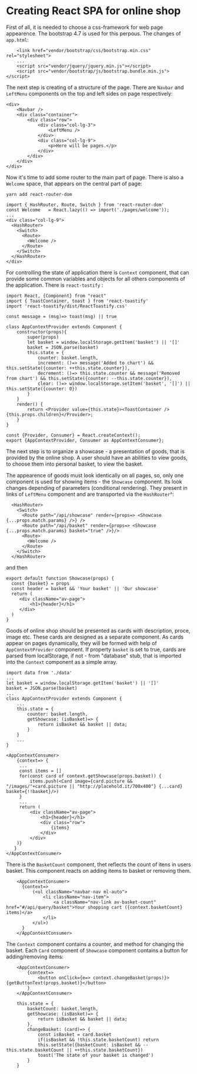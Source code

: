 # Creating React SPA for online shop

First of all, it is needed to choose a css-framework for web page appearence. The bootstrap 4.7 is used for this perpous. The changes of `app.html`:

```
    <link href="vendor/bootstrap/css/bootstrap.min.css" rel="stylesheet">
    ...
    <script src="vendor/jquery/jquery.min.js"></script>
    <script src="vendor/bootstrap/js/bootstrap.bundle.min.js"></script>
```

The next step is creating of a structure of the page. There are `Navbar` and `LeftMenu` components on the top and left sides on page respectively:

```
<div>  
    <Navbar />
    <div class="container">
        <div class="row">
            <div class="col-lg-3">
                <LeftMenu />
            </div>
            <div class="col-lg-9">
                <p>Here will be pages.</p>
            </div>
        </div>
    </div>
</div>
```

Now it's time to add some router to the main part of page. There is also a `Welcome` space, that appears on the central part of page:

```
yarn add react-router-dom
```

```
import { HashRouter, Route, Switch } from 'react-router-dom'
const Welcome   = React.lazy(() => import('./pages/welcome'));
...
<div class="col-lg-9">
  <HashRouter>
    <Switch>
      <Route>
        <Welcome />
      </Route>
    </Switch>
  </HashRouter>
</div>
```

For controlling the state of application there is `Context` component, that can provide some common variables and objects for all others components of the application. There is `react-tostify` :

```
import React, {Component} from "react"
import { ToastContainer, toast } from 'react-toastify'
import 'react-toastify/dist/ReactToastify.css'

const message = (msg)=> toast(msg) || true

class AppContextProvider extends Component {
    constructor(props){
        super(props)
        let basket = window.localStorage.getItem('basket') || '[]'
        basket = JSON.parse(basket)
        this.state = {
            counter: basket.length,
            increment: ()=> message('Added to chart') && this.setState({counter: ++this.state.counter}),
            decrement: ()=> this.state.counter && message('Removed from chart') && this.setState({counter: --this.state.counter}),
            clear: ()=> window.localStorage.setItem('basket', '[]') || this.setState({counter: 0})
        }
    }
    render() {
        return <Provider value={this.state}><ToastContainer />{this.props.children}</Provider>;
    }
}

const {Provider, Consumer} = React.createContext();
export {AppContextProvider, Consumer as AppContextConsumer};
```

The next step is to organize a showcase - a presentation of goods, that is provided by the online shop. A user should have an abilities to view goods, to choose them into personal basket, to view the basket.

The appearence of goods must look identically on all pages, so, only one component is used for showing items - the `Showcase` component. Its look changes depending of parameters (conditional rendering). They present in links of `LeftMenu` component and are transported via the `HashRouter`^:

```
  <HashRouter>
    <Switch>
      <Route path="/api/showcase" render={props=> <Showcase {...props.match.params} />} />
      <Route path="/api/basket" render={props=> <Showcase {...props.match.params} basket="true" />}/>
      <Route>
        <Welcome />
      </Route>
    </Switch>
  </HashRouter>
```

and then


```
export default function Showcase(props) {
  const {basket} = props
  const header = basket && 'Your basket' || 'Our showcase'
  return (
     <div className="av-page">
         <h1>{header}</h1>
     </div>
  )
}
```

Goods of online shop should be presented as cards with description, proce, image etc. These cards are designed as a separate component. As cards appear on pages dynamically, they will be formed with help of `AppContextProvider` component. If property `basket` is set to true, cards are parsed from localStorage, if not - from "database" stub, that is imported into the `Context` component as a simple array.
```
import data from './data'
...
let basket = window.localStorage.getItem('basket') || '[]'
basket = JSON.parse(basket)
...
class AppContextProvider extends Component {
    ...
    this.state = {
        counter: basket.length,
        getShowcase: (isBasket)=> {
            return isBasket && basket || data;
        }
    }
    ...
}
```

```
<AppContextConsumer>
    {context=> { 
     ...
     const items = []  
     for(const card of context.getShowcase(props.basket)) {
         items.push(<Card image={card.picture && "/images/"+card.picture || "http://placehold.it/700x400"} {...card} basket={!!basket}/>)
     }
     ...
     return (
         <div className="av-page">
             <h1>{header}</h1>
             <div class="row">
                 {items}
             </div>
         </div>
    )}
   }
</AppContextConsumer>

```

There is the `BasketCount` component, thet reflects the count of itens in users basket. This component reacts on adding items to basket or removing them.

```
    <AppContextConsumer>
      {context=> 
          (<ul className="navbar-nav ml-auto">
              <li className="nav-item">
                  <a className="nav-link av-basket-count" href="#/api/query/basket">Your shopping cart ({context.basketCount} items)</a>
              </li>
          </ul>)
      }
    </AppContextConsumer>
```

The `Context` component contains a counter, and method for changing the basket. Each `Card` component of `Showcase` component contains a button for adding/removing items:

```
    <AppContextConsumer>
        {context=> 
            <button onClick={e=> context.changeBasket(props)}>{getButtonText(props.basket)}</button>
        }
    </AppContextConsumer>
```

```
    this.state = {
        basketCount: basket.length,
        getShowcase: (isBasket)=> {
            return isBasket && basket || data;
        },
        changeBasket: (card)=> {
            const isBasket = card.basket
            if(isBasket && !this.state.basketCount) return
            this.setState({basketCount: isBasket && --this.state.basketCount || ++this.state.basketCount})
            toast('The state of your basket is changed')
        }
    }
```

